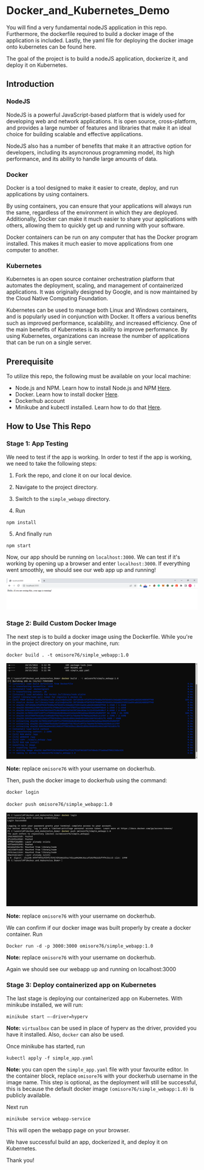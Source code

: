 # Docker_and_Kubernetes_Demo

You will find a very fundamental nodeJS application in this repo. Furthermore, the dockerfile required to build a docker image of the application is included. Lastly, the yaml file for deploying the docker image onto kubernetes can be found here.

The goal of the project is to build a nodeJS application, dockerize it, and deploy it on Kubernetes.

## Introduction 

### NodeJS

NodeJS is a powerful JavaScript-based platform that is widely used for developing web and network applications. It is open source, cross-platform, and provides a large number of features and libraries that make it an ideal choice for building scalable and effective applications. 

NodeJS also has a number of benefits that make it an attractive option for developers, including its asyncronous programming model, its high performance, and its ability to handle large amounts of data.

### Docker 

Docker is a tool designed to make it easier to create, deploy, and run applications by using containers. 

By using containers, you can ensure that your applications will always run the same, regardless of the environment in which they are deployed. Additionally, Docker can make it much easier to share your applications with others, allowing them to quickly get up and running with your software.

Docker containers can be run on any computer that has the Docker program installed. This makes it much easier to move applications from one computer to another. 

### Kubernetes

Kubernetes is an open source container orchestration platform that automates the deployment, scaling, and management of containerized applications. It was originally designed by Google, and is now maintained by the Cloud Native Computing Foundation. 

Kubernetes can be used to manage both Linux and Windows containers, and is popularly used in conjunction with Docker. It offers a various benefits such as improved performance, scalability, and increased efficiency. One of the main benefits of Kubernetes is its ability to improve performance. By using Kubernetes, organizations can increase the number of applications that can be run on a single server. 

## Prerequisite

To utilize this repo, the following must be available on your local machine:

* Node.js and NPM. Learn how to install Node.js and NPM [Here](https://nodejs.org/en/download/). 
* Docker. Learn how to install docker [Here](https://docs.docker.com/desktop/install/windows-install/). 
* Dockerhub account
* Minikube and kubectl installed. Learn how to do that [Here](https://minikube.sigs.k8s.io/docs/start/).

## How to Use This Repo

### Stage 1: App Testing

We need to test if the app is working. In order to test if the app is working, we need to take the following steps: 

1) Fork the repo, and clone it on our local device. 

2) Navigate to the project directory. 

3) Switch to the `simple_webapp` directory. 

4) Run
```
npm install 
```
5) And finally run 
```
npm start
```
Now, our app should be running on `localhost:3000`. We can test if it's working by opening up a browser and enter `localhost:3000`. If everything went smoothly, we should see our web app up and running!

![Image!](Images/image_001.png)

### Stage 2: Build Custom Docker Image

The next step is to build a docker image using the Dockerfile. While you're in the project directory on your machine, run: 

```
docker build . -t omisore76/simple_webapp:1.0
```
![Image!](Images/image_002.png)

**Note:** replace `omisore76` with your username on dockerhub.

Then, push the docker image to dockerhub using the command:

```
docker login

docker push omisore76/simple_webapp:1.0
```
![Image!](Images/image_003.png)

**Note:** replace `omisore76` with your username on dockerhub.

We can confirm if our docker image was built properly by create a docker container. Run
```
Docker run -d -p 3000:3000 omisore76/simple_webapp:1.0
```
**Note:** replace `omisore76` with your username on dockerhub.

Again we should see our webapp up and running on localhost:3000

### Stage 3: Deploy containerized app on Kubernetes

The last stage is deploying our containerized app on Kubernetes. With minikube installed, we will run:
```
minikube start –-driver=hyperv
```
**Note:** `virtualbox` can be used in place of hyperv as the driver, provided you have it installed. Also, `docker` can also be used.

Once minikube has started, run
```
kubectl apply -f simple_app.yaml
```
**Note:** you can open the `simple_app.yaml` file with your favourite editor. In the container block, replace `omisore76` with your dockerhub username in the image name. This step is optional, as the deployment will still be successful, this is because the default docker image `(omisore76/simple_webapp:1.0)` is publicly available.

Next run
```
minikube service webapp-service
```
This will open the webapp page on your browser.


We have successful build an app, dockerized it, and deploy it on Kubernetes.

Thank you!
